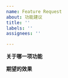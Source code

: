 ```yaml
---
name: Feature Request
about: 功能建议
title: ''
labels: ''
assignees: ''

---
```


**关于哪一项功能**
<!-- 请先确保您已在issues里搜索过相关功能, 避免重复 -->
<!-- 或者也可以提出新功能 -->

**期望的效果**
